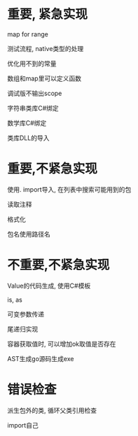 # 重要, 紧急实现

map for range

测试流程, native类型的处理

优化用不到的常量

数组和map里可以定义函数

调试版不输出scope

字符串类库C#绑定

数学库C#绑定

类库DLL的导入

# 重要,不紧急实现

使用. import导入, 在列表中搜索可能用到的包

读取注释

格式化

包名使用路径名

# 不重要,不紧急实现

Value的代码生成, 使用C#模板

is, as

可变参数传递

尾递归实现

容器获取值时, 可以增加ok取值是否存在

AST生成go源码生成exe

# 错误检查

派生包外的类, 循环父类引用检查

import自己